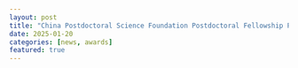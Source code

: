 ```yaml
---
layout: post
title: "China Postdoctoral Science Foundation Postdoctoral Fellowship Program"
date: 2025-01-20
categories: [news, awards]
featured: true
---
```


